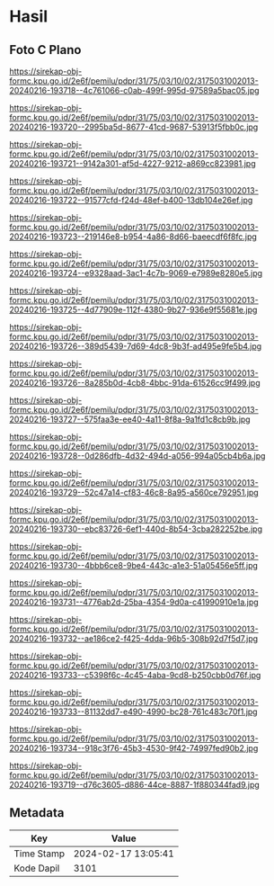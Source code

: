 # Hasil

## Foto C Plano

https://sirekap-obj-formc.kpu.go.id/2e6f/pemilu/pdpr/31/75/03/10/02/3175031002013-20240216-193718--4c761066-c0ab-499f-995d-97589a5bac05.jpg

https://sirekap-obj-formc.kpu.go.id/2e6f/pemilu/pdpr/31/75/03/10/02/3175031002013-20240216-193720--2995ba5d-8677-41cd-9687-53913f5fbb0c.jpg

https://sirekap-obj-formc.kpu.go.id/2e6f/pemilu/pdpr/31/75/03/10/02/3175031002013-20240216-193721--9142a301-af5d-4227-9212-a869cc823981.jpg

https://sirekap-obj-formc.kpu.go.id/2e6f/pemilu/pdpr/31/75/03/10/02/3175031002013-20240216-193722--91577cfd-f24d-48ef-b400-13db104e26ef.jpg

https://sirekap-obj-formc.kpu.go.id/2e6f/pemilu/pdpr/31/75/03/10/02/3175031002013-20240216-193723--219146e8-b954-4a86-8d66-baeecdf6f8fc.jpg

https://sirekap-obj-formc.kpu.go.id/2e6f/pemilu/pdpr/31/75/03/10/02/3175031002013-20240216-193724--e9328aad-3ac1-4c7b-9069-e7989e8280e5.jpg

https://sirekap-obj-formc.kpu.go.id/2e6f/pemilu/pdpr/31/75/03/10/02/3175031002013-20240216-193725--4d77909e-112f-4380-9b27-936e9f55681e.jpg

https://sirekap-obj-formc.kpu.go.id/2e6f/pemilu/pdpr/31/75/03/10/02/3175031002013-20240216-193726--389d5439-7d69-4dc8-9b3f-ad495e9fe5b4.jpg

https://sirekap-obj-formc.kpu.go.id/2e6f/pemilu/pdpr/31/75/03/10/02/3175031002013-20240216-193726--8a285b0d-4cb8-4bbc-91da-61526cc9f499.jpg

https://sirekap-obj-formc.kpu.go.id/2e6f/pemilu/pdpr/31/75/03/10/02/3175031002013-20240216-193727--575faa3e-ee40-4a11-8f8a-9a1fd1c8cb9b.jpg

https://sirekap-obj-formc.kpu.go.id/2e6f/pemilu/pdpr/31/75/03/10/02/3175031002013-20240216-193728--0d286dfb-4d32-494d-a056-994a05cb4b6a.jpg

https://sirekap-obj-formc.kpu.go.id/2e6f/pemilu/pdpr/31/75/03/10/02/3175031002013-20240216-193729--52c47a14-cf83-46c8-8a95-a560ce792951.jpg

https://sirekap-obj-formc.kpu.go.id/2e6f/pemilu/pdpr/31/75/03/10/02/3175031002013-20240216-193730--ebc83726-6ef1-440d-8b54-3cba282252be.jpg

https://sirekap-obj-formc.kpu.go.id/2e6f/pemilu/pdpr/31/75/03/10/02/3175031002013-20240216-193730--4bbb6ce8-9be4-443c-a1e3-51a05456e5ff.jpg

https://sirekap-obj-formc.kpu.go.id/2e6f/pemilu/pdpr/31/75/03/10/02/3175031002013-20240216-193731--4776ab2d-25ba-4354-9d0a-c41990910e1a.jpg

https://sirekap-obj-formc.kpu.go.id/2e6f/pemilu/pdpr/31/75/03/10/02/3175031002013-20240216-193732--ae186ce2-f425-4dda-96b5-308b92d7f5d7.jpg

https://sirekap-obj-formc.kpu.go.id/2e6f/pemilu/pdpr/31/75/03/10/02/3175031002013-20240216-193733--c5398f6c-4c45-4aba-9cd8-b250cbb0d76f.jpg

https://sirekap-obj-formc.kpu.go.id/2e6f/pemilu/pdpr/31/75/03/10/02/3175031002013-20240216-193733--81132dd7-e490-4990-bc28-761c483c70f1.jpg

https://sirekap-obj-formc.kpu.go.id/2e6f/pemilu/pdpr/31/75/03/10/02/3175031002013-20240216-193734--918c3f76-45b3-4530-9f42-74997fed90b2.jpg

https://sirekap-obj-formc.kpu.go.id/2e6f/pemilu/pdpr/31/75/03/10/02/3175031002013-20240216-193719--d76c3605-d886-44ce-8887-1f880344fad9.jpg


## Metadata

| Key        | Value               |
| ---------- | ------------------- |
| Time Stamp | 2024-02-17 13:05:41 |
| Kode Dapil | 3101                |



